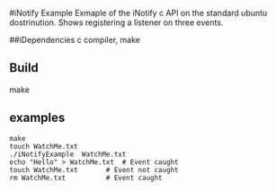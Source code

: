 #iNotify Example
Exmaple of the iNotify c API on the standard ubuntu dostrinution.  Shows registering a listener on three events.  

##iDependencies
c compiler, make 

## Build
make

## examples
```
make
touch WatchMe.txt
./iNotifyExample  WatchMe.txt
echo "Hello" > WatchMe.txt 	# Event caught
touch WatchMe.txt		# Event not caught
rm WatchMe.txt			# Event caught
```
